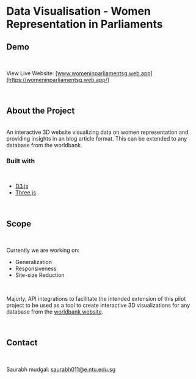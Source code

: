 # Data Visualisation - Women Representation in Parliaments


## Demo
<br>

View Live Website: [www.womeninparliamentsg.web.app](https://womeninparliamentsg.web.app/)

<br>

## About the Project
<br>
An interactive 3D website visualizing data on women representation and providing insights in an blog article format. This can be extended to any database from the worldbank.
<br>

### Built with 
<br>

* [D3.js](https://d3js.org/)
* [Three.js](https://threejs.org/)

<br>

## Scope
<br>

Currently we are working on:
* Generalization
* Responsiveness
* Site-size Reduction

<br>

Majorly, API integrations to facilitate the intended extension of this pilot project to be used as a tool to create interactive 3D visualizations for any database from the [worldbank website](https://data.worldbank.org/).

<br>

## Contact
<br>

Saurabh mudgal: [saurabh011@e.ntu.edu.sg](mailto:saurabh011@e.ntu.edu.sg)
